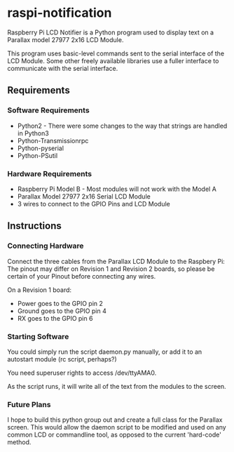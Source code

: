 raspi-notification
==================

Raspberry Pi LCD Notifier is a Python program used to display text on a Parallax model 27977 2x16 LCD Module.

This program uses basic-level commands sent to the serial interface of the LCD Module. Some other freely available libraries use a fuller interface to communicate with the serial interface.

## Requirements
### Software Requirements
* Python2 - There were some changes to the way that strings are handled in Python3
* Python-Transmissionrpc
* Python-pyserial
* Python-PSutil

### Hardware Requirements
* Raspberry Pi Model B - Most modules will not work with the Model A
* Parallax Model 27977 2x16 Serial LCD Module
* 3 wires to connect to the GPIO Pins and LCD Module

## Instructions
### Connecting Hardware
Connect the three cables from the Parallax LCD Module to the Raspbery Pi:
The pinout may differ on Revision 1 and Revision 2 boards, so please be certain of your Pinout before connecting any wires.

On a Revision 1 board:
* Power goes to the GPIO pin 2
* Ground goes to the GPIO pin 4
* RX goes to the GPIO pin 6

### Starting Software
You could simply run the script daemon.py manually, or add it to an autostart module (rc script, perhaps?)

You need superuser rights to access /dev/ttyAMA0.

As the script runs, it will write all of the text from the modules to the screen.

### Future Plans
I hope to build this python group out and create a full class for the Parallax screen.
This would allow the daemon script to be modified and used on any common LCD or commandline tool, as opposed to the current 'hard-code' method.
